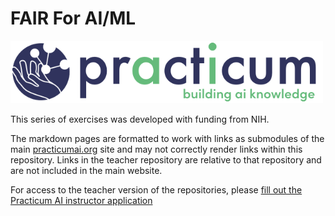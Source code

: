 # FAIR For AI/ML

![Practicum AI Logo](https://github.com/PracticumAI/practicumai.github.io/blob/main/images/logo/PracticumAI_logo_500x100.png?raw=true)

This series of exercises was developed with funding from NIH.

The markdown pages are formatted to work with links as submodules of the main [practicumai.org](https://practicumai.org) site and may not correctly render links within this repository. Links in the teacher repository are relative to that repository and are not included in the main website.

For access to the teacher version of the repositories, please [fill out the Practicum AI instructor application](https://practicumai.org/instructor_app/)
